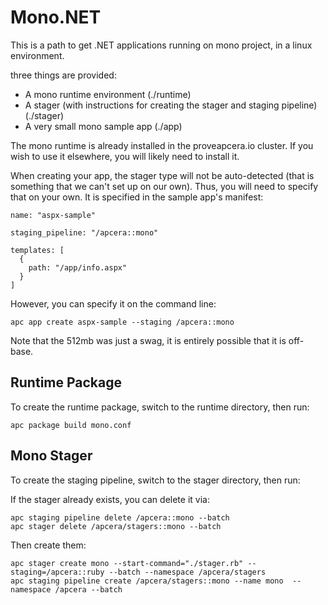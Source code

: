 # Mono.NET

This is a path to get .NET applications running on mono project, in a linux environment.

three things are provided:

 * A mono runtime environment (./runtime)
 * A stager (with instructions for creating the stager and staging pipeline) (./stager)
 * A very small mono sample app (./app)
 
The mono runtime is already installed in the proveapcera.io cluster.  If you wish to use it elsewhere, you will likely need to install it.  

When creating your app, the stager type will not be auto-detected (that is something that we can't set up on our own).  Thus, you will need to specify that on your own.  It is specified in the sample app's manifest:

```code
name: "aspx-sample"

staging_pipeline: "/apcera::mono"

templates: [
  {
    path: "/app/info.aspx"
  }
]
```

However, you can specify it on the command line:

```console
apc app create aspx-sample --staging /apcera::mono
```

Note that the 512mb was just a swag, it is entirely possible that it is off-base.

## Runtime Package

To create the runtime package, switch to the runtime directory, then run:

```console
apc package build mono.conf
```

## Mono Stager

To create the staging pipeline, switch to the stager directory, then run:

If the stager already exists, you can delete it via:

```console
apc staging pipeline delete /apcera::mono --batch
apc stager delete /apcera/stagers::mono --batch
```

Then create them:

```console
apc stager create mono --start-command="./stager.rb" --staging=/apcera::ruby --batch --namespace /apcera/stagers
apc staging pipeline create /apcera/stagers::mono --name mono  --namespace /apcera --batch
```

